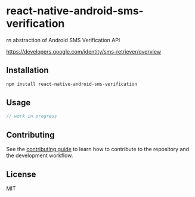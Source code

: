 # react-native-android-sms-verification

rn abstraction of Android SMS Verification API

https://developers.google.com/identity/sms-retriever/overview

## Installation

```sh
npm install react-native-android-sms-verification
```

## Usage

```js
// work in progress
```

## Contributing

See the [contributing guide](CONTRIBUTING.md) to learn how to contribute to the repository and the development workflow.

## License

MIT
